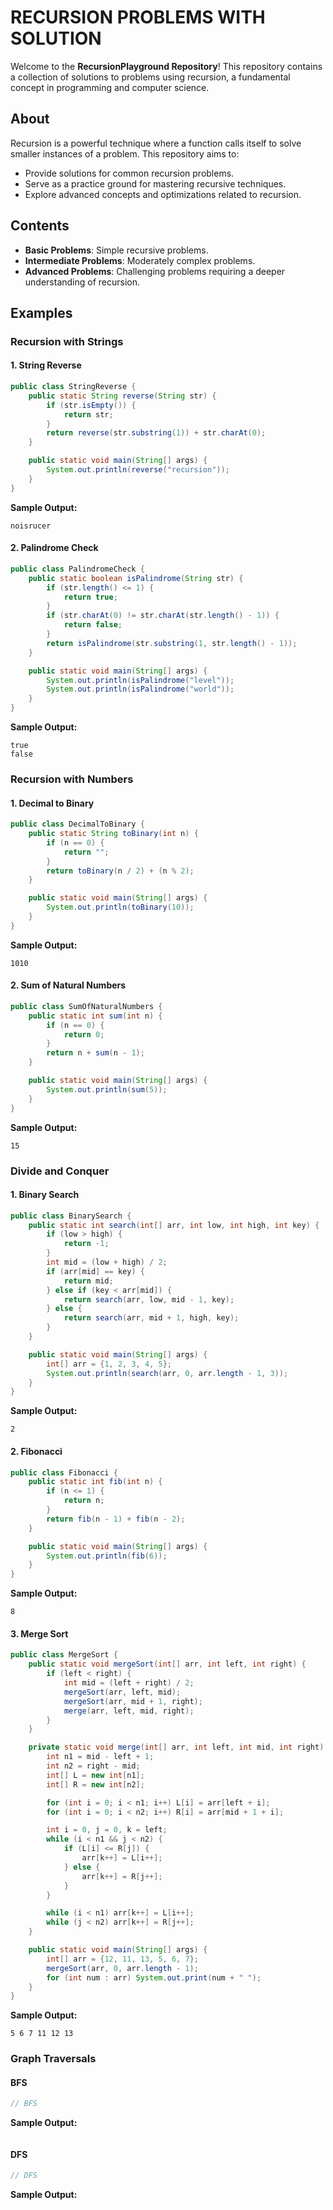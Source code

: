 # RECURSION PROBLEMS WITH SOLUTION

Welcome to the **RecursionPlayground Repository**! This repository contains a collection of solutions to problems using recursion, a fundamental concept in programming and computer science.

## About
Recursion is a powerful technique where a function calls itself to solve smaller instances of a problem. This repository aims to:

- Provide solutions for common recursion problems.
- Serve as a practice ground for mastering recursive techniques.
- Explore advanced concepts and optimizations related to recursion.

## Contents

- **Basic Problems**: Simple recursive problems.
- **Intermediate Problems**: Moderately complex problems.
- **Advanced Problems**: Challenging problems requiring a deeper understanding of recursion.

## Examples

### Recursion with Strings

#### 1. String Reverse
```java
public class StringReverse {
    public static String reverse(String str) {
        if (str.isEmpty()) {
            return str;
        }
        return reverse(str.substring(1)) + str.charAt(0);
    }

    public static void main(String[] args) {
        System.out.println(reverse("recursion"));
    }
}
```
**Sample Output:**
```
noisrucer
```

#### 2. Palindrome Check
```java
public class PalindromeCheck {
    public static boolean isPalindrome(String str) {
        if (str.length() <= 1) {
            return true;
        }
        if (str.charAt(0) != str.charAt(str.length() - 1)) {
            return false;
        }
        return isPalindrome(str.substring(1, str.length() - 1));
    }

    public static void main(String[] args) {
        System.out.println(isPalindrome("level"));
        System.out.println(isPalindrome("world"));
    }
}
```
**Sample Output:**
```
true
false
```

### Recursion with Numbers

#### 1. Decimal to Binary
```java
public class DecimalToBinary {
    public static String toBinary(int n) {
        if (n == 0) {
            return "";
        }
        return toBinary(n / 2) + (n % 2);
    }

    public static void main(String[] args) {
        System.out.println(toBinary(10));
    }
}
```
**Sample Output:**
```
1010
```

#### 2. Sum of Natural Numbers
```java
public class SumOfNaturalNumbers {
    public static int sum(int n) {
        if (n == 0) {
            return 0;
        }
        return n + sum(n - 1);
    }

    public static void main(String[] args) {
        System.out.println(sum(5));
    }
}
```
**Sample Output:**
```
15
```

### Divide and Conquer

#### 1. Binary Search
```java
public class BinarySearch {
    public static int search(int[] arr, int low, int high, int key) {
        if (low > high) {
            return -1;
        }
        int mid = (low + high) / 2;
        if (arr[mid] == key) {
            return mid;
        } else if (key < arr[mid]) {
            return search(arr, low, mid - 1, key);
        } else {
            return search(arr, mid + 1, high, key);
        }
    }

    public static void main(String[] args) {
        int[] arr = {1, 2, 3, 4, 5};
        System.out.println(search(arr, 0, arr.length - 1, 3));
    }
}
```
**Sample Output:**
```
2
```

#### 2. Fibonacci
```java
public class Fibonacci {
    public static int fib(int n) {
        if (n <= 1) {
            return n;
        }
        return fib(n - 1) + fib(n - 2);
    }

    public static void main(String[] args) {
        System.out.println(fib(6));
    }
}
```
**Sample Output:**
```
8
```

#### 3. Merge Sort
```java
public class MergeSort {
    public static void mergeSort(int[] arr, int left, int right) {
        if (left < right) {
            int mid = (left + right) / 2;
            mergeSort(arr, left, mid);
            mergeSort(arr, mid + 1, right);
            merge(arr, left, mid, right);
        }
    }

    private static void merge(int[] arr, int left, int mid, int right) {
        int n1 = mid - left + 1;
        int n2 = right - mid;
        int[] L = new int[n1];
        int[] R = new int[n2];

        for (int i = 0; i < n1; i++) L[i] = arr[left + i];
        for (int i = 0; i < n2; i++) R[i] = arr[mid + 1 + i];

        int i = 0, j = 0, k = left;
        while (i < n1 && j < n2) {
            if (L[i] <= R[j]) {
                arr[k++] = L[i++];
            } else {
                arr[k++] = R[j++];
            }
        }

        while (i < n1) arr[k++] = L[i++];
        while (j < n2) arr[k++] = R[j++];
    }

    public static void main(String[] args) {
        int[] arr = {12, 11, 13, 5, 6, 7};
        mergeSort(arr, 0, arr.length - 1);
        for (int num : arr) System.out.print(num + " ");
    }
}
```
**Sample Output:**
```
5 6 7 11 12 13
```

### Graph Traversals

#### BFS
```java
// BFS 
```
**Sample Output:**
```

```

#### DFS
```java
// DFS 
```
**Sample Output:**
```

```
